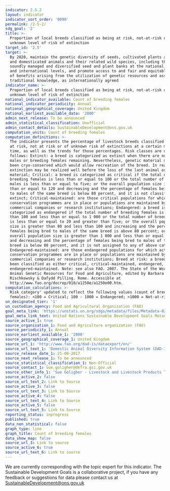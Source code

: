 ```yaml
---
indicator: 2.5.2
layout: indicator
indicator_sort_order: '0090'
permalink: /2-5-2/
sdg_goal: '2'
title: >-
  Proportion of local breeds classified as being at risk, not-at-risk or at
  unknown level of risk of extinction
target_id: '2.5'
target: >-
  By 2020, maintain the genetic diversity of seeds, cultivated plants and farmed
  and domesticated animals and their related wild species, including through
  soundly managed and diversified seed and plant banks at the national, regional
  and international levels, and promote access to and fair and equitable sharing
  of benefits arising from the utilization of genetic resources and associated
  traditional knowledge, as internationally agreed
indicator_name: >-
  Proportion of local breeds classified as being at risk, not-at-risk or at
  unknown level of risk of extinction
national_indicator_available: Count of breeding females
national_indicator_periodicity: Annual
national_geographical_coverage: United Kingdom
national_earliest_available_data: '2000'
admin_next_release: To be announced
admin_statistical_classification: Unofficial
admin_contact_details: SustainableDevelopment@ons.gov.uk
computation_units: Count of breeding females
computation_definitions: >-
  The indicator presents the percentage of livestock breeds classified as being
  at risk, not at risk or of unknown risk of extinctions at a certain moment in
  time, as well as the trends for those percentages. Risk classes are defined as
  follows: Extinct: a breed is categorized as extinct when there are no breeding
  males or breeding females remaining. Nevertheless, genetic material might have
  been cryo-conserved which would allow recreation of the breed. In reality,
  extinction may be realized well before the loss of the last animal or genetic
  material; Critical: a breed is categorized as critical if the total number of
  breeding females is less than or equal to 100 or the total number of breeding
  males is less than or equal to five; or the overall population size is less
  than or equal to 120 and decreasing and the percentage of females being bred
  to males of the same breed is below 80 percent, and it is not classified as
  extinct; Critical-maintained: are those critical populations for which active
  conservation programmes are in place or populations are maintained by
  commercial companies or research institutions; Endangered: a breed is
  categorized as endangered if the total number of breeding females is greater
  than 100 and less than or equal to 1 000 or the total number of breeding males
  is less than or equal to 20 and greater than five; or the overall population
  size is greater than 80 and less than 100 and increasing and the percentage of
  females being bred to males of the same breed is above 80 percent; or the
  overall population size is greater than 1 000 and less than or equal to 1 200
  and decreasing and the percentage of females being bred to males of the same
  breed is below 80 percent, and it is not assigned to any of above categories;
  Endangered-maintained: are those endangered populations for which active
  conservation programmes are in place or populations are maintained by
  commercial companies or research institutions; Breed at risk: a breed that has
  been classified as either critical, critical-maintained, endangered, or
  endangered-maintained. Note: see also FAO. 2007. The State of the World’s
  Animal Genetic Resources for Food and Agriculture, edited by Barbara
  Rischkowsky & Dafydd Pilling. Rome. Accessible at
  http://www.fao.org/docrep/010/a1250e/a1250e00.htm.
computation_calculations: >-
  Risk category' updated to reflect the following values (count of breeding
  females): <100 = Critical; 100 - 1000 = Endangered; >1000 = Not-at-risk.
un_designated_tier: '1'
un_custodian_agency: Food and Agricultural Organization (FAO)
goal_meta_link: 'https://unstats.un.org/sdgs/metadata/files/Metadata-02-05-02.pdf'
goal_meta_link_text: United Nations Sustainable Development Goals Metadata (PDF 220 KB)
source_active_1: true
source_organisation_1: Food and Agriculture organization (FAO)
source_periodicity_1: Annual
source_earliest_available_1: '2000'
source_geographical_coverage_1: United Kingdom
source_url_1: 'http://www.fao.org/dad-is/dataexport/en/'
source_url_text_1: 'Domestic Animal Diversity Information System (DAD-IS): SDG Indicator 2.5.2'
source_release_date_1: 21-09-2017
source_next_release_1: To be announced
source_statistical_classification_1: Non-Official
source_contact_1: sue.goligher@defra.gsi.gov.uk
source_other_info_1: 'Sue Goligher - Livestock and Livestock Products Team (Defra), 0207 238 6435.'''
source_active_2: false
source_url_text_2: Link to Source
source_active_3: false
source_url_text_3: Link to Source
source_active_4: false
source_url_text_4: Link to Source
source_active_5: false
source_url_text_5: Link to Source
reporting_status: inprogress
published: true
data_non_statistical: false
graph_type: line
graph_title: Count of breeding females
data_show_map: false
source_url_3: Link to source
source_active_6: true
source_url_text_6: Link to source
---
```

We are currently corresponding with the topic expert for this indicator.
The Sustainable Development Goals is a collaborative project, if you have any feedback or suggestions for data please contact us at <SustainableDevelopment@ons.gov.uk> 
